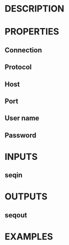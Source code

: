 # DESCRIPTION

# PROPERTIES

## Connection

## Protocol

## Host

## Port

## User name

## Password

# INPUTS

## seqin

# OUTPUTS

## seqout

# EXAMPLES
